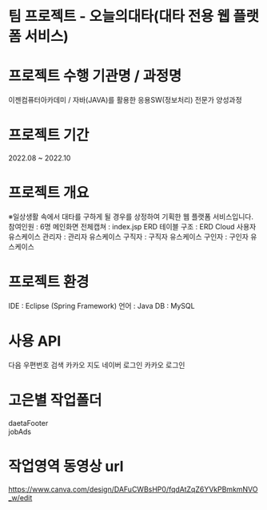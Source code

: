 # 팀 프로젝트 - 오늘의대타(대타 전용 웹 플랫폼 서비스)
# 프로젝트 수행 기관명 / 과정명
이젠컴퓨터아카데미 / 자바(JAVA)를 활용한 응용SW(정보처리) 전문가 양성과정

# 프로젝트 기간
2022.08 ~ 2022.10

# 프로젝트 개요
※일상생활 속에서 대타를 구하게 될 경우를 상정하여 기획한 웹 플랫폼 서비스입니다.
참여인원 : 6명
메인화면 전체캡쳐 : index.jsp
ERD 테이블 구조 : ERD Cloud
사용자 유스케이스
관리자 : 관리자 유스케이스
구직자 : 구직자 유스케이스
구인자 : 구인자 유스케이스
# 프로젝트 환경
IDE : Eclipse (Spring Framework)
언어 : Java
DB : MySQL
# 사용 API
다음 우편번호 검색
카카오 지도
네이버 로그인
카카오 로그인


# 고은별 작업폴더
daetaFooter   
jobAds

# 작업영역 동영상 url
https://www.canva.com/design/DAFuCWBsHP0/fqdAtZqZ6YVkPBmkmNVO_w/edit
